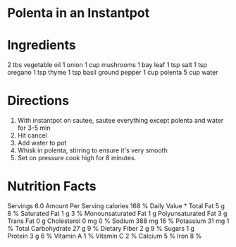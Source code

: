 # Polenta in an Instantpot

# Ingredients
2 tbs vegetable oil
1 onion
1 cup mushrooms
1 bay leaf
1 tsp salt
1 tsp oregano
1 tsp thyme
1 tsp basil
ground pepper
1 cup polenta
5 cup water

# Directions
1. With instantpot on sautee, sautee everything except polenta and water for 3-5 min
2. Hit cancel
3. Add water to pot
4. Whisk in polenta, stirring to ensure it's very smooth
5. Set on pressure cook high for 8 minutes.

# Nutrition Facts

Servings 6.0
Amount Per Serving
calories 168
% Daily Value *
Total Fat 5 g	8 %
Saturated Fat 1 g	3 %
Monounsaturated Fat 1 g
Polyunsaturated Fat 3 g
Trans Fat 0 g
Cholesterol 0 mg	0 %
Sodium 388 mg	16 %
Potassium 31 mg	1 %
Total Carbohydrate 27 g	9 %
Dietary Fiber 2 g	9 %
Sugars 1 g	
Protein 3 g	6 %
Vitamin A	1 %
Vitamin C	2 %
Calcium	5 %
Iron	8 %
